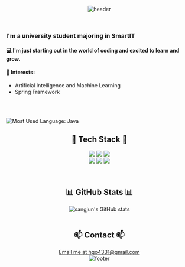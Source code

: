 <div align="center">
  
![header](https://capsule-render.vercel.app/api?type=waving&color=auto&height=200&section=header&text=Welcome%20to%20sangjun's%20GitHub%20&fontSize=40&fontAlignY=30&desc=Linux%20GitHub%20profile%20test%20‼%20😃&descAlignY=50&descAlign=75)

</div>
<br>

<h3 align="left"> I'm a university student majoring in SmartIT</h3>
<h4 align="left">💻 I'm just starting out in the world of coding and excited to learn and grow.</h4>
<p align="left">
  <h4 align="left">🌟 Interests:</h4>
  <ul align="left">
    <li>Artificial Intelligence and Machine Learning</li>
    <li>Spring Framework</li>
  </ul>
</div>
<br>
</p>
<br>
<img src="https://img.shields.io/badge/Most%20Used%20Language-Java-blue?style=flat&logo=java" alt="Most Used Language: Java">
<br>

<h2 align="center">🔧 Tech Stack 🔧</h2>

<p align="center">
<img src="https://img.shields.io/badge/Java-007396?style=flat&logo=java&logoColor=white" />
<img src="https://img.shields.io/badge/Python-3776AB?style=flat&logo=python&logoColor=white" />
<img src="https://img.shields.io/badge/C-A8B9CC?style=flat&logo=c&logoColor=white" />
<br>
<img src="https://img.shields.io/badge/MySQL-4479A1?style=flat&logo=mysql&logoColor=white" />
<img src="https://img.shields.io/badge/Linux-FCC624?style=flat&logo=linux&logoColor=black" />
<img src="https://img.shields.io/badge/GitHub-181717?style=flat&logo=github&logoColor=white" />

</p>
<br>

<p align="center">
 

<h2 align="center">📊 GitHub Stats 📊</h2>
<div align="center">
  <img src="https://github-readme-stats.vercel.app/api?username=sangjun&show_icons=true&theme=radical" alt="sangjun's GitHub stats">
  
</div>
<br>

<h2 align="center">📫 Contact 📫</h2>
<div align="center">
  <a href="mailto:hgo4331@gmail.com">Email me at hgo4331@gmail.com</a>
</div>
<div align="center">
  <img src="https://capsule-render.vercel.app/api?type=waving&color=0:90EE90,100:FFFFFF&height=150&section=footer&text=Thank%20You👍!&fontSize=30&fontColor=000000" alt="footer">
</div>









